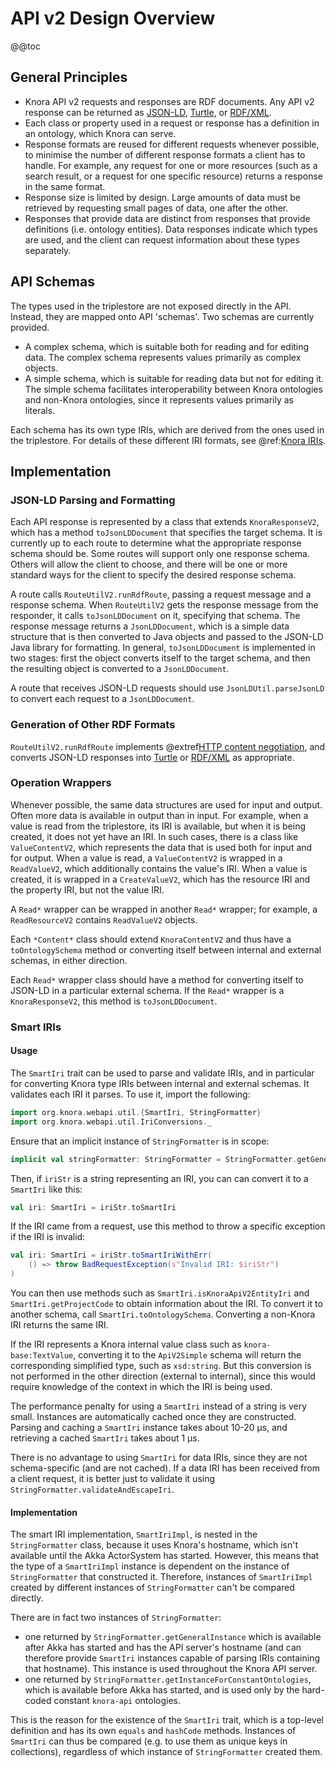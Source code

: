 <!---
Copyright © 2015-2018 the contributors (see Contributors.md).

This file is part of Knora.

Knora is free software: you can redistribute it and/or modify
it under the terms of the GNU Affero General Public License as published
by the Free Software Foundation, either version 3 of the License, or
(at your option) any later version.

Knora is distributed in the hope that it will be useful,
but WITHOUT ANY WARRANTY; without even the implied warranty of
MERCHANTABILITY or FITNESS FOR A PARTICULAR PURPOSE.  See the
GNU Affero General Public License for more details.

You should have received a copy of the GNU Affero General Public
License along with Knora.  If not, see <http://www.gnu.org/licenses/>.
-->

# API v2 Design Overview

@@toc

## General Principles

  - Knora API v2 requests and responses are RDF documents. Any API v2
    response can be returned as [JSON-LD](https://json-ld.org/spec/latest/json-ld/),
    [Turtle](https://www.w3.org/TR/turtle/),
    or [RDF/XML](https://www.w3.org/TR/rdf-syntax-grammar/).
  - Each class or property used in a request or response has a
    definition in an ontology, which Knora can serve.
  - Response formats are reused for different requests whenever
    possible, to minimise the number of different response formats a
    client has to handle. For example, any request for one or more
    resources (such as a search result, or a request for one specific
    resource) returns a response in the same format.
  - Response size is limited by design. Large amounts of data must be
    retrieved by requesting small pages of data, one after the other.
  - Responses that provide data are distinct from responses that provide
    definitions (i.e. ontology entities). Data responses indicate which
    types are used, and the client can request information about these
    types separately.

## API Schemas

The types used in the triplestore are not exposed directly in the API.
Instead, they are mapped onto API 'schemas'. Two schemas are currently
provided.

  - A complex schema, which is suitable both for reading and for editing
    data. The complex schema represents values primarily as complex
    objects.
  - A simple schema, which is suitable for reading data but not for
    editing it. The simple schema facilitates interoperability between
    Knora ontologies and non-Knora ontologies, since it represents
    values primarily as literals.

Each schema has its own type IRIs, which are derived from the ones used
in the triplestore. For details of these different IRI formats, see
@ref:[Knora IRIs](../../../03-apis/api-v2/knora-iris.md).

## Implementation

### JSON-LD Parsing and Formatting

Each API response is represented by a class that extends
`KnoraResponseV2`, which has a method `toJsonLDDocument` that specifies
the target schema. It is currently up to each route to determine what
the appropriate response schema should be. Some routes will support only
one response schema. Others will allow the client to choose, and there
will be one or more standard ways for the client to specify the desired
response schema.

A route calls `RouteUtilV2.runRdfRoute`, passing a request message and
a response schema. When `RouteUtilV2` gets the response message from the
responder, it calls `toJsonLDDocument` on it, specifying that schema.
The response message returns a `JsonLDDocument`, which is a simple data
structure that is then converted to Java objects and passed to the
JSON-LD Java library for formatting. In general, `toJsonLDDocument` is
implemented in two stages: first the object converts itself to the
target schema, and then the resulting object is converted to a
`JsonLDDocument`.

A route that receives JSON-LD requests should use
`JsonLDUtil.parseJsonLD` to convert each request to a `JsonLDDocument`.

### Generation of Other RDF Formats

`RouteUtilV2.runRdfRoute` implements
@extref[HTTP content negotiation](rfc:7231#section-5.3.2), and converts JSON-LD
responses into [Turtle](https://www.w3.org/TR/turtle/)
or [RDF/XML](https://www.w3.org/TR/rdf-syntax-grammar/) as appropriate.

### Operation Wrappers

Whenever possible, the same data structures are used for input and
output. Often more data is available in output than in input. For
example, when a value is read from the triplestore, its IRI is
available, but when it is being created, it does not yet have an IRI. In
such cases, there is a class like `ValueContentV2`, which represents the
data that is used both for input and for output. When a value is read, a
`ValueContentV2` is wrapped in a `ReadValueV2`, which additionally
contains the value's IRI. When a value is created, it is wrapped in a
`CreateValueV2`, which has the resource IRI and the property IRI, but
not the value IRI.

A `Read*` wrapper can be wrapped in another `Read*` wrapper; for
example, a `ReadResourceV2` contains `ReadValueV2` objects.

Each `*Content*` class should extend `KnoraContentV2` and thus have a
`toOntologySchema` method or converting itself between internal and
external schemas, in either direction.

Each `Read*` wrapper class should have a method for converting itself to
JSON-LD in a particular external schema. If the `Read*` wrapper is a
`KnoraResponseV2`, this method is `toJsonLDDocument`.

### Smart IRIs

#### Usage

The `SmartIri` trait can be used to parse and validate IRIs, and in
particular for converting Knora type IRIs between internal and external
schemas. It validates each IRI it parses. To use it, import the
following:

```scala
import org.knora.webapi.util.{SmartIri, StringFormatter}
import org.knora.webapi.util.IriConversions._
```

Ensure that an implicit instance of `StringFormatter` is in scope:

```scala
implicit val stringFormatter: StringFormatter = StringFormatter.getGeneralInstance
```

Then, if `iriStr` is a string representing an IRI, you can can convert
it to a `SmartIri` like this:

```scala
val iri: SmartIri = iriStr.toSmartIri
```

If the IRI came from a request, use this method to throw a specific
exception if the IRI is invalid:

```scala
val iri: SmartIri = iriStr.toSmartIriWithErr(
    () => throw BadRequestException(s"Invalid IRI: $iriStr")
)
```

You can then use methods such as `SmartIri.isKnoraApiV2EntityIri` and
`SmartIri.getProjectCode` to obtain information about the IRI. To
convert it to another schema, call `SmartIri.toOntologySchema`.
Converting a non-Knora IRI returns the same IRI.

If the IRI represents a Knora internal value class such as
`knora-base:TextValue`, converting it to the `ApiV2Simple` schema will
return the corresponding simplified type, such as `xsd:string`. But this
conversion is not performed in the other direction (external to
internal), since this would require knowledge of the context in which
the IRI is being used.

The performance penalty for using a `SmartIri` instead of a string is
very small. Instances are automatically cached once they are
constructed. Parsing and caching a `SmartIri` instance takes about 10-20
µs, and retrieving a cached `SmartIri` takes about 1 µs.

There is no advantage to using `SmartIri` for data IRIs, since they are
not schema-specific (and are not cached). If a data IRI has been
received from a client request, it is better just to validate it using
`StringFormatter.validateAndEscapeIri`.

#### Implementation

The smart IRI implementation, `SmartIriImpl`, is nested in the
`StringFormatter` class, because it uses Knora's
hostname, which isn't available until the Akka ActorSystem has started.
However, this means that the type of a `SmartIriImpl` instance is
dependent on the instance of `StringFormatter` that constructed it.
Therefore, instances of `SmartIriImpl` created by different instances of
`StringFormatter` can't be compared directly.

There are in fact two instances of `StringFormatter`:

  - one returned by `StringFormatter.getGeneralInstance` which is
    available after Akka has started and has the API server's hostname
    (and can therefore provide `SmartIri` instances capable of parsing
    IRIs containing that hostname). This instance is used throughout the
    Knora API server.
  - one returned by `StringFormatter.getInstanceForConstantOntologies`,
    which is available before Akka has started, and is used only by the
    hard-coded constant `knora-api` ontologies.

This is the reason for the existence of the `SmartIri` trait, which is a
top-level definition and has its own `equals` and `hashCode` methods.
Instances of `SmartIri` can thus be compared (e.g. to use them as unique
keys in collections), regardless of which instance of `StringFormatter`
created them.
